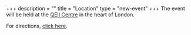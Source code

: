 +++
description = ""
title = "Location"
type = "new-event"
+++
The event will be held at the <a href="https://qeiicentre.london/">QEII Centre</a> in the heart of London.

For directions, <a href="https://qeiicentre.london/getting-here/">click here</a>.

<!-- {{< event_map >}} -->